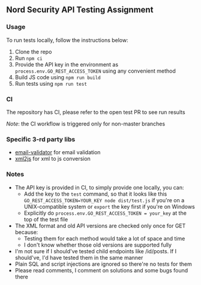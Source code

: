 ## Nord Security API Testing Assignment

### Usage
To run tests locally, follow the instructions below:
1. Clone the repo
2. Run `npm ci`
3. Provide the API key in the environment as `process.env.GO_REST_ACCESS_TOKEN` using any convenient method
4. Build JS code using `npm run build`
5. Run tests using `npm run test`

### CI
The repository has CI, please refer to the open test PR to see run results

_Note_: the CI workflow is triggered only for non-master branches

### Specific 3-rd party libs
- [email-validator](https://github.com/manishsaraan/email-validator) for email validation
- [xml2js](https://github.com/manishsaraan/email-validator) for xml to js conversion

### Notes
- The API key is provided in CI, to simply provide one locally, you can:
   - Add the key to the `test` command, so that it looks like this `GO_REST_ACCESS_TOKEN=YOUR_KEY node dist/test.js` if you're on a UNIX-compatible system
       or `export` the key first if you're on Windows
   - Explicitly do `process.env.GO_REST_ACCESS_TOKEN = your_key` at the top of the test file
- The XML format and old API versions are checked only once for GET because:
  - Testing them for each method would take a lot of space and time
  - I don't know whether those old versions are supported fully
- I'm not sure if I should've tested child endpoints like /id/posts. If I should've, I'd have tested
them in the same manner
- Plain SQL and script injections are ignored so there're no tests for them
- Please read comments, I comment on solutions and some bugs found there